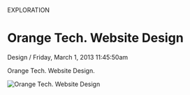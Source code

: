 <p class="type">EXPLORATION</p>

# Orange Tech. Website Design

<p class="meta">Design  /  Friday, March 1, 2013 11:45:50am</p>

Orange Tech. Website Design.

![Orange Tech. Website Design](https://farooq-agent.web.app/assets/images/works/large/orange-tech-website-design.jpg)
